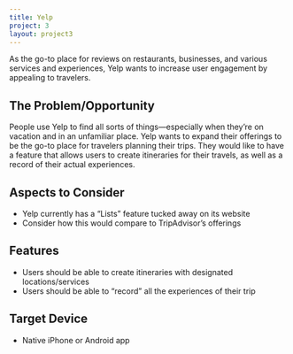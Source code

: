 ```yaml
---
title: Yelp
project: 3
layout: project3
---
```


As the go-to place for reviews on restaurants, businesses, and various services and experiences, Yelp wants to increase user engagement by appealing to travelers.

The Problem/Opportunity
-----------------------

People use Yelp to find all sorts of things—especially when they’re on vacation and in an unfamiliar place. Yelp wants to expand their offerings to be the go-to place for travelers planning their trips. They would like to have a feature that allows users to create itineraries for their travels, as well as a record of their actual experiences. 

Aspects to Consider
-------------------

* Yelp currently has a “Lists” feature tucked away on its website
* Consider how this would compare to TripAdvisor’s offerings

Features
--------

* Users should be able to create itineraries with designated locations/services
* Users should be able to “record” all the experiences of their trip

Target Device
-------------

* Native iPhone or Android app 
